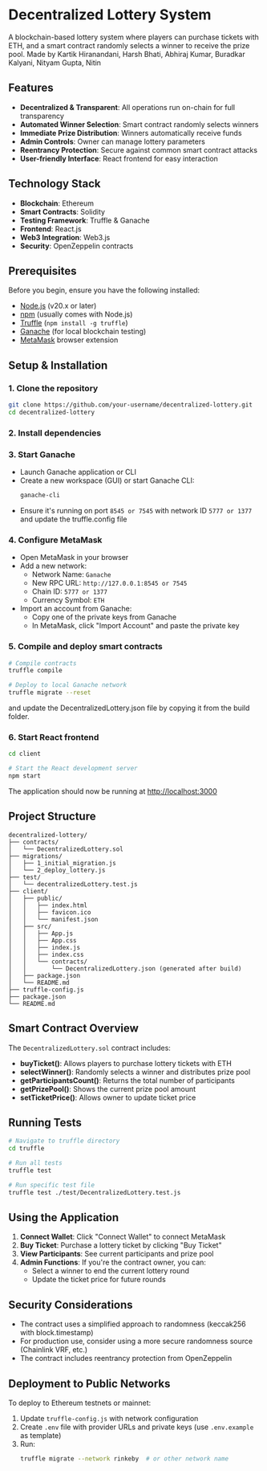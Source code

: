 # Decentralized Lottery System

A blockchain-based lottery system where players can purchase tickets with ETH, and a smart contract randomly selects a winner to receive the prize pool.
Made by Kartik Hiranandani, Harsh Bhati, Abhiraj Kumar, Buradkar Kalyani, Nityam Gupta, Nitin

## Features

- **Decentralized & Transparent**: All operations run on-chain for full transparency
- **Automated Winner Selection**: Smart contract randomly selects winners
- **Immediate Prize Distribution**: Winners automatically receive funds
- **Admin Controls**: Owner can manage lottery parameters
- **Reentrancy Protection**: Secure against common smart contract attacks
- **User-friendly Interface**: React frontend for easy interaction

## Technology Stack

- **Blockchain**: Ethereum
- **Smart Contracts**: Solidity
- **Testing Framework**: Truffle & Ganache
- **Frontend**: React.js
- **Web3 Integration**: Web3.js
- **Security**: OpenZeppelin contracts

## Prerequisites

Before you begin, ensure you have the following installed:
- [Node.js](https://nodejs.org/) (v20.x or later)
- [npm](https://www.npmjs.com/) (usually comes with Node.js)
- [Truffle](https://www.trufflesuite.com/truffle) (`npm install -g truffle`)
- [Ganache](https://www.trufflesuite.com/ganache) (for local blockchain testing)
- [MetaMask](https://metamask.io/) browser extension

## Setup & Installation

### 1. Clone the repository

```bash
git clone https://github.com/your-username/decentralized-lottery.git
cd decentralized-lottery
```

### 2. Install dependencies



### 3. Start Ganache

- Launch Ganache application or CLI
- Create a new workspace (GUI) or start Ganache CLI:
  ```bash
  ganache-cli
  ```
- Ensure it's running on port `8545 or 7545` with network ID `5777 or 1377` and update the truffle.config file

### 4. Configure MetaMask

- Open MetaMask in your browser
- Add a new network:
  - Network Name: `Ganache`
  - New RPC URL: `http://127.0.0.1:8545 or 7545`
  - Chain ID: `5777 or 1377`
  - Currency Symbol: `ETH`
- Import an account from Ganache:
  - Copy one of the private keys from Ganache
  - In MetaMask, click "Import Account" and paste the private key

### 5. Compile and deploy smart contracts

```bash
# Compile contracts
truffle compile

# Deploy to local Ganache network
truffle migrate --reset
```
and update the DecentralizedLottery.json file by copying it from the build folder.
### 6. Start React frontend

```bash
cd client

# Start the React development server
npm start
```

The application should now be running at [http://localhost:3000](http://localhost:3000)

## Project Structure

```
decentralized-lottery/
├── contracts/
│   └── DecentralizedLottery.sol
├── migrations/
│   ├── 1_initial_migration.js
│   └── 2_deploy_lottery.js
├── test/
│   └── decentralizedLottery.test.js
├── client/
│   ├── public/
│   │   ├── index.html
│   │   ├── favicon.ico
│   │   └── manifest.json
│   ├── src/
│   │   ├── App.js
│   │   ├── App.css
│   │   ├── index.js
│   │   ├── index.css
│   │   └── contracts/
│   │       └── DecentralizedLottery.json (generated after build)
│   ├── package.json
│   └── README.md
├── truffle-config.js
├── package.json
└── README.md
```

## Smart Contract Overview

The `DecentralizedLottery.sol` contract includes:

- **buyTicket()**: Allows players to purchase lottery tickets with ETH
- **selectWinner()**: Randomly selects a winner and distributes prize pool
- **getParticipantsCount()**: Returns the total number of participants
- **getPrizePool()**: Shows the current prize pool amount
- **setTicketPrice()**: Allows owner to update ticket price

## Running Tests

```bash
# Navigate to truffle directory
cd truffle

# Run all tests
truffle test

# Run specific test file
truffle test ./test/DecentralizedLottery.test.js
```

## Using the Application

1. **Connect Wallet**: Click "Connect Wallet" to connect MetaMask
2. **Buy Ticket**: Purchase a lottery ticket by clicking "Buy Ticket"
3. **View Participants**: See current participants and prize pool
4. **Admin Functions**: If you're the contract owner, you can:
   - Select a winner to end the current lottery round
   - Update the ticket price for future rounds

## Security Considerations

- The contract uses a simplified approach to randomness (keccak256 with block.timestamp)
- For production use, consider using a more secure randomness source (Chainlink VRF, etc.)
- The contract includes reentrancy protection from OpenZeppelin

## Deployment to Public Networks

To deploy to Ethereum testnets or mainnet:

1. Update `truffle-config.js` with network configuration
2. Create `.env` file with provider URLs and private keys (use `.env.example` as template)
3. Run:
   ```bash
   truffle migrate --network rinkeby  # or other network name
   ```

